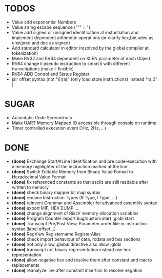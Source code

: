 # TODOS #

- Value add exponential Numbers
- Value string escape sequence ("\"" = ")
- Value add signed or unsigned identification at instantiation and implement dependent arithmetic operations (or clarify hex,bin,udec as unsigned and dec as signed)
- Add standard calculator in editor (resolved by the global compiler at tokenization)
- Make RV32 and RV64 dependent on XLEN parameter of each Object
- RV64 change li pseudo instruction to smart li with different transcriptions (make li flexible)
- RV64 ADD Control and Status Register
- jalr offset syntax (not "0(ra)" (only load store instructions) instead "ra,0" )

# SUGAR #

- Automtatic Code Screenshots
- Make UART Memory Mapped IO accessible through console on runtime
- Timer controlled execution event (1Hz, 2Hz, ...)

# DONE #

- **(done)** Exchange StartAtLine Identification and pre code-execution with a memory highlighter of the instruction marked at the line
- **(done)** Switch Editable Memory from Binary Value Format to Hexadecimal Value Format
- **(done)** fix referenced constants so that asciis are still readable after written to memory
- **(done)** check binary mapper bit map syntax
- **(done)** rename Instruction Types (R Type, I Type, ...)
- **(done)** reinvent Grammar and Assembler for advanced assembly syntax
- **(done)** export MIF, HEX DUMP, ...
- **(done)** change alignment of RiscV memory allocation variables
- **(done)** Program Counter import bug/custom start .globl start
- **(done)** Transcript Pre/Post View, Parameter order like in instruction syntax (label offset...)
- **(done)** RegView Registername RegisterAlias
- **(done)** check import behaviour of data, rodata and bss sections
- **(done)** not only allow .global directive also allow .globl
- **(done)** transcript not binary representation instead use hex representation
- **(done)** allow negative hex and resolve them after constant and macro replacements
- **(done)** reanalyze line after constant insertion to resolve negation